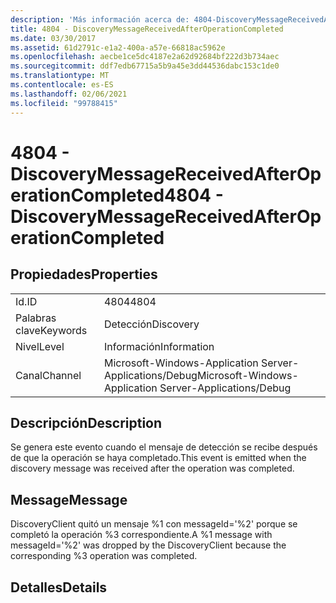 ```yaml
---
description: 'Más información acerca de: 4804-DiscoveryMessageReceivedAfterOperationCompleted'
title: 4804 - DiscoveryMessageReceivedAfterOperationCompleted
ms.date: 03/30/2017
ms.assetid: 61d2791c-e1a2-400a-a57e-66818ac5962e
ms.openlocfilehash: aecbe1ce5dc4187e2a62d92684bf222d3b734aec
ms.sourcegitcommit: ddf7edb67715a5b9a45e3dd44536dabc153c1de0
ms.translationtype: MT
ms.contentlocale: es-ES
ms.lasthandoff: 02/06/2021
ms.locfileid: "99788415"
---
```

# <a name="4804---discoverymessagereceivedafteroperationcompleted"></a><span data-ttu-id="6c43e-103">4804 - DiscoveryMessageReceivedAfterOperationCompleted</span><span class="sxs-lookup"><span data-stu-id="6c43e-103">4804 - DiscoveryMessageReceivedAfterOperationCompleted</span></span>

## <a name="properties"></a><span data-ttu-id="6c43e-104">Propiedades</span><span class="sxs-lookup"><span data-stu-id="6c43e-104">Properties</span></span>  
  
|||  
|-|-|  
|<span data-ttu-id="6c43e-105">Id.</span><span class="sxs-lookup"><span data-stu-id="6c43e-105">ID</span></span>|<span data-ttu-id="6c43e-106">4804</span><span class="sxs-lookup"><span data-stu-id="6c43e-106">4804</span></span>|  
|<span data-ttu-id="6c43e-107">Palabras clave</span><span class="sxs-lookup"><span data-stu-id="6c43e-107">Keywords</span></span>|<span data-ttu-id="6c43e-108">Detección</span><span class="sxs-lookup"><span data-stu-id="6c43e-108">Discovery</span></span>|  
|<span data-ttu-id="6c43e-109">Nivel</span><span class="sxs-lookup"><span data-stu-id="6c43e-109">Level</span></span>|<span data-ttu-id="6c43e-110">Información</span><span class="sxs-lookup"><span data-stu-id="6c43e-110">Information</span></span>|  
|<span data-ttu-id="6c43e-111">Canal</span><span class="sxs-lookup"><span data-stu-id="6c43e-111">Channel</span></span>|<span data-ttu-id="6c43e-112">Microsoft-Windows-Application Server-Applications/Debug</span><span class="sxs-lookup"><span data-stu-id="6c43e-112">Microsoft-Windows-Application Server-Applications/Debug</span></span>|  
  
## <a name="description"></a><span data-ttu-id="6c43e-113">Descripción</span><span class="sxs-lookup"><span data-stu-id="6c43e-113">Description</span></span>  

 <span data-ttu-id="6c43e-114">Se genera este evento cuando el mensaje de detección se recibe después de que la operación se haya completado.</span><span class="sxs-lookup"><span data-stu-id="6c43e-114">This event is emitted when the discovery message was received after the operation was completed.</span></span>  
  
## <a name="message"></a><span data-ttu-id="6c43e-115">Message</span><span class="sxs-lookup"><span data-stu-id="6c43e-115">Message</span></span>  

 <span data-ttu-id="6c43e-116">DiscoveryClient quitó un mensaje %1 con messageId='%2' porque se completó la operación %3 correspondiente.</span><span class="sxs-lookup"><span data-stu-id="6c43e-116">A %1 message with messageId='%2' was dropped by the DiscoveryClient because the corresponding %3 operation was completed.</span></span>  
  
## <a name="details"></a><span data-ttu-id="6c43e-117">Detalles</span><span class="sxs-lookup"><span data-stu-id="6c43e-117">Details</span></span>
